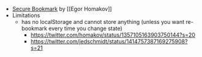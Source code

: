 - [Secure Bookmark](https://coins.github.io/secure-bookmark/) by [[Egor Homakov]]
- Limitations
    - has no localStorage and cannot store anything (unless you want re-bookmark every time you change state)
        - https://twitter.com/homakov/status/1357105163903750144?s=20
        - https://twitter.com/jedschmidt/status/1414757387169275908?s=21
